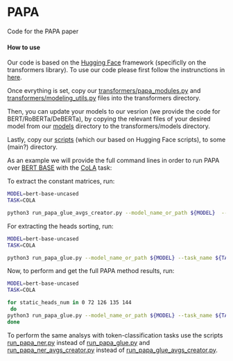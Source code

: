 # PAPA
Code for the PAPA paper

#### How to use

Our code is based on the [Hugging Face](https://github.com/huggingface) framework (specificlly on the transformers library).
To use our code please first follow the instrunctions in [here](https://huggingface.co/docs/transformers/installation#editable-install).

Once evrything is set, copy our [transformers/papa_modules.py](https://github.com/schwartz-lab-NLP/papa/blob/main/transformers/papa_modules.py
) and [transformers/modeling_utils.py](https://github.com/schwartz-lab-NLP/papa/blob/main/transformers/modeling_utils.py) files into the transformers directory.

Then, you can update your models to our vesrion (we provide the code for BERT/RoBERTa/DeBERTa), by copying the relevant files of your desired model from our [models](https://github.com/schwartz-lab-NLP/papa/tree/main/models) directory to the transformers/models directory.

Lastly, copy our [scripts](https://github.com/schwartz-lab-NLP/papa/tree/main/scripts) (which our based on Hugging Face scripts), to some (main?) directory.


As an example we will provide the full command lines in order to run PAPA over [BERT BASE](https://huggingface.co/bert-base-uncased) with the [CoLA](https://nyu-mll.github.io/CoLA/) task:

To extract the constant matrices, run:
```bash
MODEL=bert-base-uncased
TASK=COLA

python3 run_papa_glue_avgs_creator.py --model_name_or_path ${MODEL}  --task_name ${TASK}  --max_length 64    --per_device_train_batch_size 8   --output_dir <dir_to_save_constant_matrices> --cache_dir <your_cache_dir> --use_papa_preprocess true  --pad_to_max_length
```
For extracting the heads sorting, run:

```bash
MODEL=bert-base-uncased
TASK=COLA

python3 run_papa_glue.py --model_name_or_path ${MODEL} --task_name ${TASK} --do_eval --max_seq_length 64 --per_device_train_batch_size 16 --per_device_eval_batch_size 16 --output_dir <dir_to_save_sorted_heads> --cache_dir <your_cache_dir>  --do_train --num_train_epochs 15.0 --learning_rate 2e-5 --lr_scheduler_type constant --disable_tqdm true --evaluation_strategy epoch --save_strategy no --use_papa_preprocess --use_freeze_extract_pooler true --static_heads_dir <dir_saves_constant_matrices>  --save_total_limit 0 --sort_calculating True
```
Now, to perform and get the full PAPA method results, run:

```bash
MODEL=bert-base-uncased
TASK=COLA

for static_heads_num in 0 72 126 135 144
 do
python3 run_papa_glue.py --model_name_or_path ${MODEL} --task_name ${TASK} --do_eval --max_seq_length 64 --per_device_train_batch_size 16 --per_device_eval_batch_size 16 --output_dir <dir_to_save_results> --cache_dir <your_cache_dir> --do_train --num_train_epochs 15.0 --learning_rate 2e-5 --lr_scheduler_type constant --disable_tqdm true --evaluation_strategy epoch --save_strategy no --use_papa_preprocess --grad_for_classifier_only true --use_freeze_extract_pooler true --static_heads_dir <dir_saves_constant_matrices> --static_heads_num ${static_heads_num} --save_total_limit 0 --sorting_heads_dir <dir_saved_sorted_heads>
done
```

To perform the same analsys with token-classification tasks use the scripts [run_papa_ner.py](https://github.com/schwartz-lab-NLP/papa/blob/main/scripts/run_papa_ner.py) instead of [run_papa_glue.py](https://github.com/schwartz-lab-NLP/papa/blob/main/scripts/run_papa_glue.py) and [run_papa_ner_avgs_creator.py](https://github.com/schwartz-lab-NLP/papa/blob/main/scripts/run_papa_ner_avgs_creator.py) instead of [run_papa_glue_avgs_creator.py](https://github.com/schwartz-lab-NLP/papa/blob/main/scripts/run_papa_glue_avgs_creator.py).
